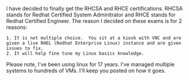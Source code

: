 <!-- 
.. title: Studying for RHCSA/RHCE Exams
.. slug: studying-for-rhcsarhce-exams
.. date: 2015-02-17 16:19:57 UTC-06:00
.. tags: linux,certifications
.. category: 
.. link: 
.. description: 
.. type: text
-->

I have decided to finally get the RHCSA and RHCE certifications.  RHCSA stands for Redhat Certified System Adminitrator and RHCE stands for Redhat Certified Engineer.  The reason I decided on these exams is for 2 reasons:

    1. It is not multiple choice.  You sit at a kiosk with VNC and are given a live RHEL (Redhat Enterprise Linux) instance and are given issues to fix.
    2. It will help fine tune my Linux basics knowledge.

Please note, I've been using linux for 17 years.  I've managed multiple systems to hundreds of VMs.  I'll keep you posted on how it goes.
